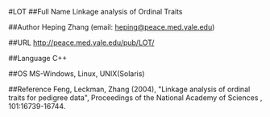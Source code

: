 #LOT
##Full Name
Linkage analysis of Ordinal Traits

##Author
Heping Zhang (email: heping@peace.med.yale.edu)

##URL
http://peace.med.yale.edu/pub/LOT/

##Language
C++

##OS
MS-Windows, Linux, UNIX(Solaris)

##Reference
Feng, Leckman, Zhang (2004), "Linkage analysis of ordinal traits for pedigree data", Proceedings of the National Academy of Sciences , 101:16739-16744.

